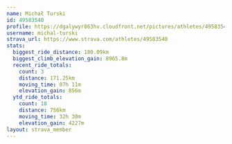 ```yaml
---
name: Michał Turski
id: 49583540
profile: https://dgalywyr863hv.cloudfront.net/pictures/athletes/49583540/14729338/2/large.jpg
username: michal-turski
strava_url: https://www.strava.com/athletes/49583540
stats:
  biggest_ride_distance: 180.09km
  biggest_climb_elevation_gain: 8965.8m
  recent_ride_totals:
    count: 3
    distance: 171.25km
    moving_time: 07h 11m
    elevation_gain: 856m
  ytd_ride_totals:
    count: 18
    distance: 756km
    moving_time: 32h 30m
    elevation_gain: 4227m
layout: strava_member
--- 
```

